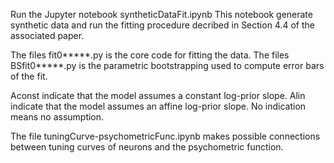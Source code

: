 Run the Jupyter notebook syntheticDataFit.ipynb
This notebook generate synthetic data and run the fitting procedure decribed in Section 4.4 of the associated paper.

The files fit0*****.py is the core code for fitting the data.
The files BSfit0*****.py is the parametric bootstrapping used to compute error bars of the fit.

Aconst indicate that the model assumes a constant log-prior slope.
Alin indicate that the model assumes an affine log-prior slope.
No indication means no assumption.


The file tuningCurve-psychometricFunc.ipynb makes possible connections between tuning curves of neurons and the psychometric function. 
